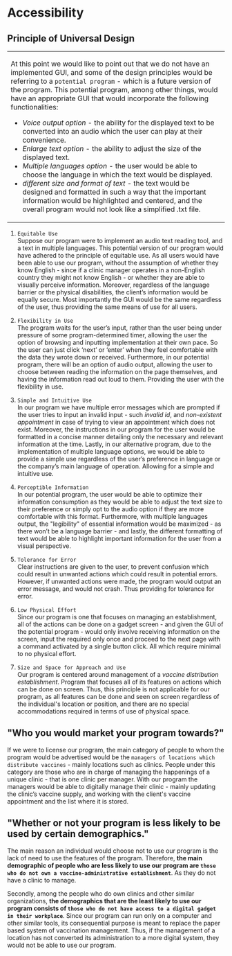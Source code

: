 # Accessibility

##  Principle of Universal Design

<table> <tr> <td>
  
At this point we would like to point out that we do not have an implemented GUI, and some of the design principles would be referring to a `potential program` - which is a future version of the program. This potential program, among other things, would have an appropriate GUI that would incorporate the following functionalities: 
  * *Voice output option* - the ability for the displayed  text to be converted into an audio which the user can play at their convenience.  
  * *Enlarge text option* - the ability to adjust the size of the displayed text.
  * *Multiple languages option* - the user would be able to choose the language in which the text would be displayed.
  * *different size and format of text* - the text would be designed and formatted in such a way that the important information would be highlighted and centered, and the overall program would not look like a simplified .txt file.

  
</td> </tr> </table>

  1. `Equitable Use`  
Suppose our program were to implement an audio text reading tool, and a text in multiple languages. This potential version of our program would have adhered to the principle of equitable use. As all users would have been able to use our program, without the assumption of whether they know English - since if a clinic manager operates in a non-English country they might not know English - or whether they are able to visually perceive information. Moreover, regardless of the language barrier or the physical disabilities, the client’s information would be equally secure. Most importantly the GUI would be the same regardless of the user, thus providing the same means of use for all users.

  2. `Flexibility in Use`  
The program waits for the user’s input, rather than the user being under pressure of some program-determined timer, allowing the user the option of browsing and inputting implementation at their own pace. So the user can just click ‘next’ or ‘enter’ when they feel comfortable with the data they wrote down or received. Furthermore, in our potential program, there will be an option of audio output, allowing the user to choose between reading the information on the page themselves, and having the information read out loud to them. Providing the user with the flexibility in use.

  3. `Simple and Intuitive Use`   
In our program we have multiple error messages which are prompted if the user tries to input an invalid input - such *invalid id*, and *non-existent appointment* in case of trying to view an appointment which does not exist. Moreover, the instructions in our program for the user would be formatted in a concise manner detailing only the necessary and relevant information at the time. Lastly, in our alternative program, due to the implementation of multiple language options, we would be able to provide a simple use regardless of the user’s preference in language or the company’s main language of operation. Allowing for a simple and intuitive use.

  4. `Perceptible Information`    
In our potential program, the user would be able to optimize their information consumption as they would be able to adjust the text size to their preference or simply opt to the audio option if they are more comfortable with this format. Furthermore, with multiple languages output, the "legibility" of essential information would be maximized - as there won’t be a language barrier  - and lastly, the different formatting of text would be able to highlight important information for the user from a visual perspective.

  5. `Tolerance for Error`    
Clear instructions are given to the user, to prevent confusion which could result in unwanted actions which could result in potential errors. However, if unwanted actions were made, the program would output an error message, and would not crash. Thus providing for tolerance for error.

  6. `Low Physical Effort`   
Since our program is one that focuses on managing an establishment, all of the actions can be done on a gadget screen - and given the GUI of the potential program - would only involve receiving information on the screen, input the required only once and proceed to the next page with a command activated by a single button click. All which require minimal to no physical effort.

  7. `Size and Space for Approach and Use`   
Our program is centered around management of a *vaccine distribution establishment*. Program that focuses all of its features on actions which can be done on screen. Thus, this principle is not applicable for our program, as all features can be done and seen on screen regardless of the individual's location or position, and there are no special accommodations required in terms of use of physical space.


## "Who you would market your program towards?"

If we were to license our program, the main category of people to whom the program would be advertised would be the `managers of locations which distribute vaccines` - mainly locations such as clinics.  People under this category are those who are in charge of managing the happenings of a unique clinic - that is one clinic per manager. With our program the managers would be able to digitally manage their clinic - mainly updating the clinic’s vaccine supply, and working with the client's vaccine appointment and the list where it is stored.

## "Whether or not your program is less likely to be used by certain demographics."

The main reason an individual would choose not to use our program is the lack of  need to use the features of the program. Therefore, **the main demographic of people who are less likely to use our program are `those who do not own a vaccine-administrative establishment`**. As they do not have a clinic to manage.

Secondly, among the people who do own clinics and other similar organizations, **the demographics that are the least likely to use our program consists of `those who do not have access to a digital gadget in their workplace`**. Since our program can run only on a computer and other similar tools, its consequential purpose is meant to replace the paper based system of vaccination management. Thus, if the management of a location has not converted its administration to a more digital system, they would not be able to use our program.
